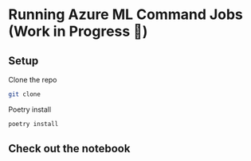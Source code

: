# Running Azure ML Command Jobs (Work in Progress 🚧)

## Setup

Clone the repo

```bash
git clone
```

Poetry install

```bash
poetry install
```

## Check out the notebook
